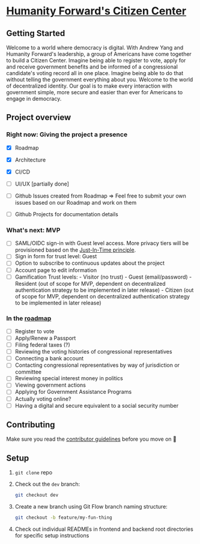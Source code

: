 # [Humanity Forward's Citizen Center](https://www.beautiful.ai/player/-M7TXW9Wpl9Jqh3Azfwc/citizenship)

## Getting Started

Welcome to a world where democracy is digital. With Andrew Yang and Humanity Forward's leadership, a group of Americans have come together to build a Citizen Center. Imagine being able to register to vote, apply for and receive government benefits and be informed of a congressional candidate's voting record all in one place. Imagine being able to do that without telling the government everything about you. Welcome to the world of decentralized identity. Our goal is to make every interaction with government simple, more secure and easier than ever for Americans to engage in democracy.  

## Project overview

### Right now: Giving the project a presence

- [x] Roadmap
- [x] Architecture
- [x] CI/CD
- [ ] UI/UX [partially done]
- [ ] Github Issues created from Roadmap => Feel free to submit your own issues based on our Roadmap and work on them
- [ ] Github Projects for documentation details


### What's next: MVP

- [ ] SAML/OIDC sign-in with Guest level access. More privacy tiers will be provisioned based on the [Just-In-Time principle](https://www.cyberark.com/what-is/just-in-time-access/).
- [ ] Sign in form for trust level: Guest
- [ ] Option to subscribe to continuous updates about the project
- [ ] Account page to edit information
- [ ] Gamification 
            Trust levels: 
            - Visitor (no trust)
            - Guest (email/password)
            - Resident (out of scope for MVP, dependent on decentralized authentication strategy to be implemented in later release)
            - Citizen (out of scope for MVP, dependent on decentralized authentication strategy to be implemented in later release) 

### In the [roadmap](https://github.com/Citizenship-Portal/Citizen-Center/projects/2?fullscreen=true)

- [ ] Register to vote
- [ ] Apply/Renew a Passport
- [ ] Filing federal taxes (?)
- [ ] Reviewing the voting histories of congressional representatives
- [ ] Connecting a bank account
- [ ] Contacting congressional representatives by way of jurisdiction or committee
- [ ] Reviewing special interest money in politics
- [ ] Viewing government actions
- [ ] Applying for Government Assistance Programs
- [ ] Actually voting online?
- [ ] Having a digital and secure equivalent to a social security number

## Contributing

Make sure you read the [contributor guidelines](https://github.com/Citizenship-Portal/Citizen-Center/blob/master/Contributing.md) before you move on :slightly_smiling_face:

## Setup

1. `git clone` repo

2. Check out the `dev` branch:
    ```sh
    git checkout dev
    ```
2. Create a new branch using Git Flow branch naming structure:
    ```sh
    git checkout -b feature/my-fun-thing
    ```
3. Check out individual READMEs in frontend and backend root directories for specific setup instructions
